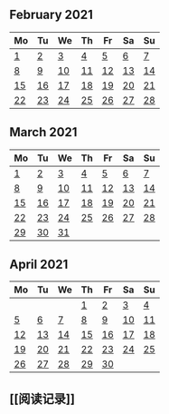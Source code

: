 ##
<!--LupinCalendarBegins--><div class="logseq-tools-calendar"><h2>February 2021</h2><table><thead><tr><th>Mo</th><th>Tu</th><th>We</th><th>Th</th><th>Fr</th><th>Sa</th><th>Su</th></tr></thead><tbody><tr><td><a data-ref="2021-02-01" href="#/page/2021-02-01" class="page-ref page-exists outofmonth">1</a></td><td><a data-ref="2021-02-02" href="#/page/2021-02-02" class="page-ref page-exists outofmonthpage-ref page-exists outofmonth">2</a></td><td><a data-ref="2021-02-03" href="#/page/2021-02-03" class="page-ref page-exists outofmonthpage-ref page-exists outofmonthpage-ref page-exists outofmonth">3</a></td><td><a data-ref="2021-02-04" href="#/page/2021-02-04" class="page-ref outofmonth">4</a></td><td><a data-ref="2021-02-05" href="#/page/2021-02-05" class="page-ref outofmonth">5</a></td><td><a data-ref="2021-02-06" href="#/page/2021-02-06" class="page-ref outofmonth">6</a></td><td><a data-ref="2021-02-07" href="#/page/2021-02-07" class="page-ref outofmonth">7</a></td></tr><tr><td><a data-ref="2021-02-08" href="#/page/2021-02-08" class="page-ref outofmonthpage-ref page-exists outofmonth">8</a></td><td><a data-ref="2021-02-09" href="#/page/2021-02-09" class="page-ref outofmonth">9</a></td><td><a data-ref="2021-02-10" href="#/page/2021-02-10" class="page-ref outofmonth">10</a></td><td><a data-ref="2021-02-11" href="#/page/2021-02-11" class="page-ref outofmonth">11</a></td><td><a data-ref="2021-02-12" href="#/page/2021-02-12" class="page-ref outofmonth">12</a></td><td><a data-ref="2021-02-13" href="#/page/2021-02-13" class="page-ref outofmonth">13</a></td><td><a data-ref="2021-02-14" href="#/page/2021-02-14" class="page-ref outofmonth">14</a></td></tr><tr><td><a data-ref="2021-02-15" href="#/page/2021-02-15" class="page-ref outofmonthpage-ref page-exists outofmonth">15</a></td><td><a data-ref="2021-02-16" href="#/page/2021-02-16" class="page-ref outofmonthpage-ref page-exists outofmonthpage-ref page-exists outofmonth">16</a></td><td><a data-ref="2021-02-17" href="#/page/2021-02-17" class="page-ref outofmonthpage-ref page-exists outofmonthpage-ref page-exists outofmonthpage-ref page-exists outofmonth">17</a></td><td><a data-ref="2021-02-18" href="#/page/2021-02-18" class="page-ref outofmonthpage-ref page-exists outofmonthpage-ref page-exists outofmonthpage-ref page-exists outofmonthpage-ref page-exists outofmonth">18</a></td><td><a data-ref="2021-02-19" href="#/page/2021-02-19" class="page-ref outofmonthpage-ref page-exists outofmonthpage-ref page-exists outofmonthpage-ref page-exists outofmonthpage-ref page-exists outofmonthpage-ref page-exists outofmonth">19</a></td><td><a data-ref="2021-02-20" href="#/page/2021-02-20" class="page-ref outofmonth">20</a></td><td><a data-ref="2021-02-21" href="#/page/2021-02-21" class="page-ref outofmonthpage-ref page-exists outofmonth">21</a></td></tr><tr><td><a data-ref="2021-02-22" href="#/page/2021-02-22" class="page-ref outofmonthpage-ref page-exists outofmonthpage-ref page-exists outofmonth">22</a></td><td><a data-ref="2021-02-23" href="#/page/2021-02-23" class="page-ref outofmonthpage-ref page-exists outofmonthpage-ref page-exists outofmonthpage-ref page-exists outofmonth">23</a></td><td><a data-ref="2021-02-24" href="#/page/2021-02-24" class="page-ref outofmonthpage-ref page-exists outofmonthpage-ref page-exists outofmonthpage-ref page-exists outofmonthpage-ref page-exists outofmonth">24</a></td><td><a data-ref="2021-02-25" href="#/page/2021-02-25" class="page-ref outofmonthpage-ref page-exists outofmonthpage-ref page-exists outofmonthpage-ref page-exists outofmonthpage-ref page-exists outofmonthpage-ref page-exists outofmonth">25</a></td><td><a data-ref="2021-02-26" href="#/page/2021-02-26" class="page-ref outofmonth">26</a></td><td><a data-ref="2021-02-27" href="#/page/2021-02-27" class="page-ref outofmonth">27</a></td><td><a data-ref="2021-02-28" href="#/page/2021-02-28" class="page-ref outofmonth">28</a></td></tr></tbody></table></div><!--LupinCalendarEnds-->
##
<!--LupinCalendarBegins--><div class="logseq-tools-calendar"><h2>March 2021</h2><table><thead><tr><th>Mo</th><th>Tu</th><th>We</th><th>Th</th><th>Fr</th><th>Sa</th><th>Su</th></tr></thead><tbody><tr><td><a data-ref="2021-03-01" href="#/page/2021-03-01" class="page-ref page-exists">1</a></td><td><a data-ref="2021-03-02" href="#/page/2021-03-02" class="page-ref">2</a></td><td><a data-ref="2021-03-03" href="#/page/2021-03-03" class="page-ref today">3</a></td><td><a data-ref="2021-03-04" href="#/page/2021-03-04" class="page-ref">4</a></td><td><a data-ref="2021-03-05" href="#/page/2021-03-05" class="page-ref">5</a></td><td><a data-ref="2021-03-06" href="#/page/2021-03-06" class="page-ref">6</a></td><td><a data-ref="2021-03-07" href="#/page/2021-03-07" class="page-ref">7</a></td></tr><tr><td><a data-ref="2021-03-08" href="#/page/2021-03-08" class="page-ref">8</a></td><td><a data-ref="2021-03-09" href="#/page/2021-03-09" class="page-ref">9</a></td><td><a data-ref="2021-03-10" href="#/page/2021-03-10" class="page-ref">10</a></td><td><a data-ref="2021-03-11" href="#/page/2021-03-11" class="page-ref">11</a></td><td><a data-ref="2021-03-12" href="#/page/2021-03-12" class="page-ref">12</a></td><td><a data-ref="2021-03-13" href="#/page/2021-03-13" class="page-ref">13</a></td><td><a data-ref="2021-03-14" href="#/page/2021-03-14" class="page-ref">14</a></td></tr><tr><td><a data-ref="2021-03-15" href="#/page/2021-03-15" class="page-ref">15</a></td><td><a data-ref="2021-03-16" href="#/page/2021-03-16" class="page-ref">16</a></td><td><a data-ref="2021-03-17" href="#/page/2021-03-17" class="page-ref">17</a></td><td><a data-ref="2021-03-18" href="#/page/2021-03-18" class="page-ref">18</a></td><td><a data-ref="2021-03-19" href="#/page/2021-03-19" class="page-ref">19</a></td><td><a data-ref="2021-03-20" href="#/page/2021-03-20" class="page-ref">20</a></td><td><a data-ref="2021-03-21" href="#/page/2021-03-21" class="page-ref">21</a></td></tr><tr><td><a data-ref="2021-03-22" href="#/page/2021-03-22" class="page-ref">22</a></td><td><a data-ref="2021-03-23" href="#/page/2021-03-23" class="page-ref">23</a></td><td><a data-ref="2021-03-24" href="#/page/2021-03-24" class="page-refpage-ref page-exists">24</a></td><td><a data-ref="2021-03-25" href="#/page/2021-03-25" class="page-ref">25</a></td><td><a data-ref="2021-03-26" href="#/page/2021-03-26" class="page-ref">26</a></td><td><a data-ref="2021-03-27" href="#/page/2021-03-27" class="page-ref">27</a></td><td><a data-ref="2021-03-28" href="#/page/2021-03-28" class="page-ref">28</a></td></tr><tr><td><a data-ref="2021-03-29" href="#/page/2021-03-29" class="page-ref">29</a></td><td><a data-ref="2021-03-30" href="#/page/2021-03-30" class="page-ref">30</a></td><td><a data-ref="2021-03-31" href="#/page/2021-03-31" class="page-ref">31</a></td><td></td><td></td><td></td><td></td></tr></tbody></table></div><!--LupinCalendarEnds-->
##
<!--LupinCalendarBegins--><div class="logseq-tools-calendar"><h2>April 2021</h2><table><thead><tr><th>Mo</th><th>Tu</th><th>We</th><th>Th</th><th>Fr</th><th>Sa</th><th>Su</th></tr></thead><tbody><tr><td></td><td></td><td></td><td><a data-ref="2021-04-01" href="#/page/2021-04-01" class="page-ref outofmonth">1</a></td><td><a data-ref="2021-04-02" href="#/page/2021-04-02" class="page-ref outofmonth">2</a></td><td><a data-ref="2021-04-03" href="#/page/2021-04-03" class="page-ref outofmonth">3</a></td><td><a data-ref="2021-04-04" href="#/page/2021-04-04" class="page-ref outofmonth">4</a></td></tr><tr><td><a data-ref="2021-04-05" href="#/page/2021-04-05" class="page-ref outofmonth">5</a></td><td><a data-ref="2021-04-06" href="#/page/2021-04-06" class="page-ref outofmonth">6</a></td><td><a data-ref="2021-04-07" href="#/page/2021-04-07" class="page-ref outofmonth">7</a></td><td><a data-ref="2021-04-08" href="#/page/2021-04-08" class="page-ref outofmonth">8</a></td><td><a data-ref="2021-04-09" href="#/page/2021-04-09" class="page-ref outofmonth">9</a></td><td><a data-ref="2021-04-10" href="#/page/2021-04-10" class="page-ref outofmonth">10</a></td><td><a data-ref="2021-04-11" href="#/page/2021-04-11" class="page-ref outofmonth">11</a></td></tr><tr><td><a data-ref="2021-04-12" href="#/page/2021-04-12" class="page-ref outofmonth">12</a></td><td><a data-ref="2021-04-13" href="#/page/2021-04-13" class="page-ref outofmonth">13</a></td><td><a data-ref="2021-04-14" href="#/page/2021-04-14" class="page-ref outofmonth">14</a></td><td><a data-ref="2021-04-15" href="#/page/2021-04-15" class="page-ref outofmonth">15</a></td><td><a data-ref="2021-04-16" href="#/page/2021-04-16" class="page-ref outofmonth">16</a></td><td><a data-ref="2021-04-17" href="#/page/2021-04-17" class="page-ref outofmonth">17</a></td><td><a data-ref="2021-04-18" href="#/page/2021-04-18" class="page-ref outofmonth">18</a></td></tr><tr><td><a data-ref="2021-04-19" href="#/page/2021-04-19" class="page-ref outofmonth">19</a></td><td><a data-ref="2021-04-20" href="#/page/2021-04-20" class="page-ref outofmonth">20</a></td><td><a data-ref="2021-04-21" href="#/page/2021-04-21" class="page-ref outofmonth">21</a></td><td><a data-ref="2021-04-22" href="#/page/2021-04-22" class="page-ref outofmonth">22</a></td><td><a data-ref="2021-04-23" href="#/page/2021-04-23" class="page-ref outofmonth">23</a></td><td><a data-ref="2021-04-24" href="#/page/2021-04-24" class="page-ref outofmonth">24</a></td><td><a data-ref="2021-04-25" href="#/page/2021-04-25" class="page-ref outofmonth">25</a></td></tr><tr><td><a data-ref="2021-04-26" href="#/page/2021-04-26" class="page-ref outofmonth">26</a></td><td><a data-ref="2021-04-27" href="#/page/2021-04-27" class="page-ref outofmonth">27</a></td><td><a data-ref="2021-04-28" href="#/page/2021-04-28" class="page-ref outofmonth">28</a></td><td><a data-ref="2021-04-29" href="#/page/2021-04-29" class="page-ref outofmonth">29</a></td><td><a data-ref="2021-04-30" href="#/page/2021-04-30" class="page-ref outofmonth">30</a></td><td></td><td></td></tr></tbody></table></div><!--LupinCalendarEnds-->
## [[阅读记录]]
##